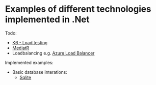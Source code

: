 # Examples of different technologies implemented in .Net

Todo:
- [K6 - Load testing](https://grafana.com/docs/k6/latest/)
- [MediatR](https://github.com/jbogard/MediatR)
- Loadbalancing e.g. [Azure Load Balancer](https://learn.microsoft.com/en-us/azure/load-balancer/load-balancer-overview)


Implemented examples:
- Basic database interations:
    - [Sqlite](./TodoApiSqlite_EF)
